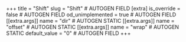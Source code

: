 +++
title = "Shift"
slug = "Shift" # AUTOGEN FIELD
[extra]
is_override = false # AUTOGEN FIELD
od_unimplemented = true # AUTOGEN FIELD
[[extra.args]]
name = "dir" # AUTOGEN STATIC
[[extra.args]]
name = "offset" # AUTOGEN STATIC
[[extra.args]]
name = "wrap" # AUTOGEN STATIC
default_value = "0" # AUTOGEN FIELD
+++